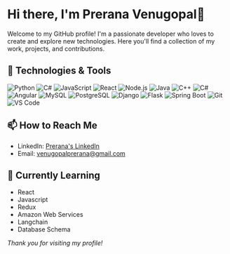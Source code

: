 # Hi there, I'm Prerana Venugopal👋

Welcome to my GitHub profile! I'm a passionate developer who loves to create and explore new technologies. Here you'll find a collection of my work, projects, and contributions.

## 🔧 Technologies & Tools
![Python](https://img.shields.io/badge/-Python-333?style=flat&logo=python)
![C#](https://img.shields.io/badge/-Python-333?style=flat&logo=python)
![JavaScript](https://img.shields.io/badge/-JavaScript-333?style=flat&logo=javascript)
![React](https://img.shields.io/badge/-React-333?style=flat&logo=react)
![Node.js](https://img.shields.io/badge/-Node.js-333?style=flat&logo=node.js)
![Java](https://img.shields.io/badge/-Java-333?style=flat&logo=java)
![C++](https://img.shields.io/badge/-C++-333?style=flat&logo=c%2B%2B)
![C#](https://img.shields.io/badge/-C%23-333?style=flat&logo=c-sharp)
![Angular](https://img.shields.io/badge/-Angular-333?style=flat&logo=angular)
![MySQL](https://img.shields.io/badge/-MySQL-333?style=flat&logo=mysql)
![PostgreSQL](https://img.shields.io/badge/-PostgreSQL-333?style=flat&logo=postgresql)
![Django](https://img.shields.io/badge/-Django-333?style=flat&logo=django)
![Flask](https://img.shields.io/badge/-Flask-333?style=flat&logo=flask)
![Spring Boot](https://img.shields.io/badge/-Spring%20Boot-333?style=flat&logo=spring-boot)
![Git](https://img.shields.io/badge/-Git-333?style=flat&logo=git)
![VS Code](https://img.shields.io/badge/-VS%20Code-333?style=flat&logo=visual-studio-code)

## 📫 How to Reach Me

- LinkedIn: [Prerana's LinkedIn](https://www.linkedin.com/in/prerana-venugopal/)
- Email: [venugopalprerana@gmail.com](mailto:venugopalprerana@gmail.com)

## 🌱 Currently Learning

- React
- Javascript
- Redux
- Amazon Web Services
- Langchain
- Database Schema

*Thank you for visiting my profile!*
